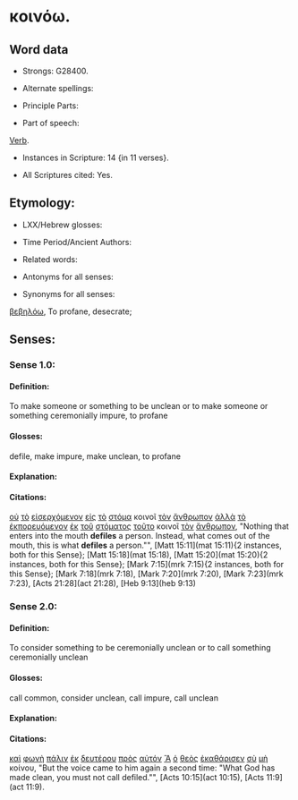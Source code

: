 # κοινόω.

<!-- Status: S2=Needs2ndReview -->
<!-- Lexica used for edits: BDAG, FFM, LN, BN, A-S -->

## Word data

* Strongs: G28400.


* Alternate spellings:

* Principle Parts: 

* Part of speech: 

[Verb](http://ugg.readthedocs.io/en/latest/verb.html).

* Instances in Scripture: 14 {in 11 verses}.

* All Scriptures cited: Yes.

## Etymology: 

* LXX/Hebrew glosses: 

* Time Period/Ancient Authors: 

* Related words: 

* Antonyms for all senses:

* Synonyms for all senses: 

[βεβηλόω](../G09530/01.md), To profane, desecrate;

## Senses:

### Sense 1.0:

#### Definition: 

To make someone or something to be unclean or to make someone or something ceremonially impure, to profane

#### Glosses:

defile, make impure, make unclean, to profane

#### Explanation:

#### Citations:

[οὐ](../G37560/01.md) [τὸ](../G35880/01.md) [εἰσερχόμενον](../G15250/01.md) [εἰς](../G15190/01.md) [τὸ](../G35880/01.md) [στόμα](../G47500/01.md) κοινοῖ [τὸν](../G35880/01.md) [ἄνθρωπον](../G04440/01.md) [ἀλλὰ](../G02350/01.md) [τὸ](../G35880/01.md) [ἐκπορευόμενον](../G16070/01.md) [ἐκ](../G15370/01.md) [τοῦ](../G35880/01.md) [στόματος](../G47500/01.md) [τοῦτο](../G37780/01.md) κοινοῖ [τὸν](../G35880/01.md) [ἄνθρωπον](../G04440/01.md), 
"Nothing that enters into the mouth **defiles** a person. Instead, what comes out of the mouth, this is what **defiles** a person."", 
[Matt 15:11](mat 15:11){2 instances, both for this Sense};  [Matt 15:18](mat 15:18),  [Matt 15:20](mat 15:20){2 instances, both for this Sense};  [Mark 7:15](mrk 7:15){2 instances, both for this Sense};  [Mark 7:18](mrk 7:18),  [Mark 7:20](mrk 7:20),  [Mark 7:23](mrk 7:23),  [Acts 21:28](act 21:28),  [Heb 9:13](heb 9:13)  

### Sense 2.0:

#### Definition: 

To consider something to be ceremonially unclean or to call something ceremonially unclean

#### Glosses:

call common, consider unclean, call impure, call unclean

#### Explanation:

#### Citations:

[καὶ](../G25320/01.md) [φωνὴ](../G54560/01.md) [πάλιν](../G38250/01.md) [ἐκ](../G15370/01.md) [δευτέρου](../G12080/01.md) [πρὸς](../G43140/01.md) [αὐτόν](../G08460/01.md) [Ἃ](../G37390/01.md) [ὁ](../G35880/01.md) [θεὸς](../G23160/01.md) [ἐκαθάρισεν](../G25110/01.md) [σὺ](../G47710/01.md) [μὴ](../G33610/01.md) κοίνου, 
"But the voice came to him again a second time: "What God has made clean, you must not call defiled."", 
[Acts 10:15](act 10:15),  [Acts 11:9](act 11:9).
